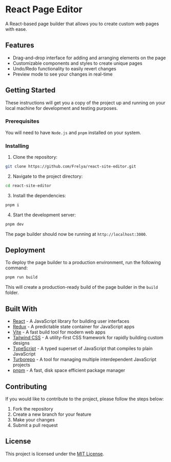 # React Page Editor

A React-based page builder that allows you to create custom web pages with ease.

## Features

-   Drag-and-drop interface for adding and arranging elements on the page
-   Customizable components and styles to create unique pages
-   Undo/Redo functionality to easily revert changes
-   Preview mode to see your changes in real-time

## Getting Started

These instructions will get you a copy of the project up and running on your local machine for
development and testing purposes.

### Prerequisites

You will need to have `Node.js` and `pnpm` installed on your system.

### Installing

1. Clone the repository:

```bash
git clone https://github.com/Frelya/react-site-editor.git
```

2. Navigate to the project directory:

```bash
cd react-site-editor
```

3. Install the dependencies:

```bash
pnpm i
```

4. Start the development server:

```bash
pnpm dev
```

The page builder should now be running at `http://localhost:3000`.

## Deployment

To deploy the page builder to a production environment, run the following command:

```bash
pnpm run build
```

This will create a production-ready build of the page builder in the `build` folder.

## Built With

-   [React](https://reactjs.org/) - A JavaScript library for building user interfaces
-   [Redux](https://redux.js.org/) - A predictable state container for JavaScript apps
-   [Vite](https://vitejs.dev/) - A fast build tool for modern web apps
-   [Tailwind CSS](https://tailwindcss.com/) - A utility-first CSS framework for rapidly building custom designs
-   [TypeScript](https://www.typescriptlang.org/) - A typed superset of JavaScript that compiles to plain JavaScript
-   [Turborepo](https://turbo.build/) - A tool for managing multiple interdependent JavaScript projects
-   [pnpm](https://pnpm.io/) - A fast, disk space efficient package manager

## Contributing

If you would like to contribute to the project, please follow the steps below:

1. Fork the repository
2. Create a new branch for your feature
3. Make your changes
4. Submit a pull request

## License

This project is licensed under the [MIT License](https://opensource.org/licenses/MIT).

